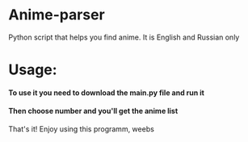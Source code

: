 # Anime-parser
Python script that helps you find anime.
It is English and Russian only
# Usage:
#### To use it you need to download the main.py file and run it
#### Then choose number and you'll get the anime list
That's it! Enjoy using this programm, weebs

